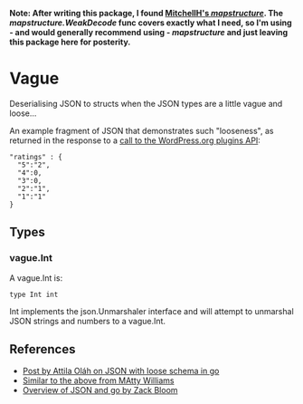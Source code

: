 **Note: After writing this package, I found [MitchellH's *mapstructure*](https://github.com/mitchellh/mapstructure). The *mapstructure.WeakDecode* func covers exactly what I need, so I'm using - and would generally recommend using - *mapstructure* and just leaving this package here for posterity.**

# Vague

Deserialising JSON to structs when the JSON types are a little vague and loose...

An example fragment of JSON that demonstrates such "looseness", as returned in the response to a [call to the WordPress.org plugins API](https://api.wordpress.org/plugins/info/1.0/saml-20-single-sign-on.json):

```
"ratings" : {
  "5":"2",
  "4":0,
  "3":0,
  "2":"1",
  "1":"1"
}
```

## Types

### vague.Int

A vague.Int is:

```
type Int int
```

Int implements the json.Unmarshaler interface and will attempt to unmarshal JSON strings and numbers to a vague.Int.

## References

+ [Post by Attila Oláh on JSON with loose schema in go](http://attilaolah.eu/2013/11/29/json-decoding-in-go/)
+ [Similar to the above from MAtty Williams](http://mattyjwilliams.blogspot.co.uk/2013/01/using-go-to-unmarshal-json-lists-with.html)
+ [Overview of JSON and go by Zack Bloom](https://eager.io/blog/go-and-json/)
